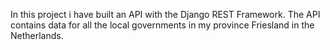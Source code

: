 In this project i have built an API with the Django REST Framework.
The API contains data for all the local governments in my province Friesland in the Netherlands.
